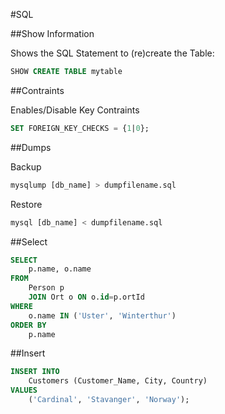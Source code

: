 #SQL

##Show Information

Shows the SQL Statement to (re)create the Table:

```sql
SHOW CREATE TABLE mytable
```

##Contraints

Enables/Disable Key Contraints

```sql
SET FOREIGN_KEY_CHECKS = {1|0};
```

##Dumps

Backup
```sql
mysqlump [db_name] > dumpfilename.sql
```

Restore
```sql
mysql [db_name] < dumpfilename.sql
```

##Select

```sql
SELECT
	p.name, o.name
FROM
	Person p
	JOIN Ort o ON o.id=p.ortId
WHERE
	o.name IN ('Uster', 'Winterthur')
ORDER BY
	p.name
```

##Insert

```sql
INSERT INTO
	Customers (Customer_Name, City, Country)
VALUES
	('Cardinal', 'Stavanger', 'Norway');
```